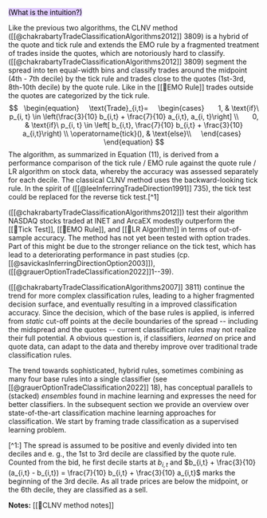 <mark style="background: #D2B3FFA6;">(What is the intuition?)</mark>

Like the previous two algorithms, the CLNV method ([[@chakrabartyTradeClassificationAlgorithms2012]] 3809) is a hybrid of the quote and tick rule and extends the EMO rule by a fragmented treatment of trades inside the quotes, which are notoriously hard to classify. ([[@chakrabartyTradeClassificationAlgorithms2012]] 3809) segment the spread into ten equal-width bins and classify trades around the midpoint (4th - 7th decile) by the tick rule and trades close to the quotes (1st-3rd, 8th-10th decile) by the quote rule. Like in the [[🔢EMO Rule]] trades outside the quotes are categorized by the tick rule.
$$
  \begin{equation}
    \text{Trade}_{i,t}=
    \begin{cases}
      1, & \text{if}\ p_{i, t} \in \left(\frac{3}{10} b_{i,t} + \frac{7}{10} a_{i,t}, a_{i, t}\right] \\
      0, & \text{if}\ p_{i, t} \in \left[ b_{i,t}, \frac{7}{10} b_{i,t} + \frac{3}{10} a_{i,t}\right) \\
	  \operatorname{tick}(), & \text{else}\\
    \end{cases}
  \end{equation}
$$
The algorithm, as summarized in Equation $(11)$, is derived from a performance comparison of the tick rule / EMO rule against the quote rule / LR algorithm on stock data, whereby the accuracy was assessed separately for each decile. The classical CLNV method uses the backward-looking tick rule. In the spirit of ([[@leeInferringTradeDirection1991]] 735), the tick test could be replaced for the reverse tick test.[^1]

([[@chakrabartyTradeClassificationAlgorithms2012]]) test their algorithm NASDAQ stocks traded at INET and ArcaEX modestly outperform the [[🔢Tick Test]], [[🔢EMO Rule]], and  [[🔢LR Algorithm]] in terms of out-of-sample accuracy. The method has not yet been tested with option trades. Part of this might be due to the stronger reliance on the tick test, which has lead to a deteriorating performance in past studies (cp. [[@savickasInferringDirectionOption2003]]), ([[@grauerOptionTradeClassification2022]]1--39).  

([[@chakrabartyTradeClassificationAlgorithms2007]] 3811) continue the trend for more complex classification rules, leading to a higher fragmented decision surface, and eventually resulting in a improved classification accuracy.  Since the decision, which of the base rules is applied, is inferred from *static* cut-off points at the decile boundaries of the spread -- including the midspread and the quotes -- current classification rules may not realize their full potential. A obvious question is, if classifiers, *learned* on price and quote data, can adapt to the data and thereby improve over traditional trade classification rules. 

The trend towards sophisticated, hybrid rules, sometimes combining as many four base rules into a single classifier (see [[@grauerOptionTradeClassification2022]] 18), has conceptual parallels to (stacked) *ensembles* found in machine learning and expresses the need for better classifiers. In the subsequent section we provide an overview over state-of-the-art classification machine learning approaches for classification. We start by framing trade classification as a supervised learning problem. 

[^1:] The spread is assumed to be positive and evenly divided into ten deciles and e. g., the 1st to 3rd decile are classified by the quote rule. Counted from the bid, he first decile starts at $b_{i,t}$ and  $b_{i,t} + \frac{3}{10}(a_{i,t} - b_{i,t}) = \frac{7}{10} b_{i,t} + \frac{3}{10} a_{i,t}$ marks the beginning of the 3rd decile. As all trade prices are below the midpoint, or the 6th decile, they are classified as a sell.  

**Notes:**
[[🔢CLNV method notes]]